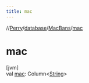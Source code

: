 ```yaml
---
title: mac
---
```

//[Perry](../../../index.html)/[database](../index.html)/[MacBans](index.html)/[mac](mac.html)



# mac



[jvm]\
val [mac](mac.html): Column<[String](https://kotlinlang.org/api/latest/jvm/stdlib/kotlin/-string/index.html)>




